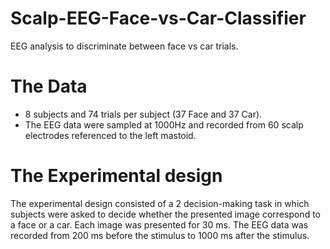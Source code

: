 # Scalp-EEG-Face-vs-Car-Classifier
EEG analysis to discriminate between face vs car trials.

# The Data
* 8 subjects and 74 trials per subject (37 Face and 37 Car).
* The EEG data were sampled at 1000Hz and recorded from 60 scalp electrodes referenced to the left mastoid.

# The Experimental design
The experimental design consisted of a 2 decision-making task in which subjects were asked to decide whether the presented image correspond to a face or a car. Each image was presented for 30 ms. The EEG data was recorded from 200 ms before the stimulus to 1000 ms after the stimulus.

